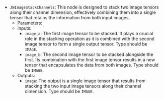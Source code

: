- `JWImageStackChannels`: This node is designed to stack two image tensors along their channel dimension, effectively combining them into a single tensor that retains the information from both input images.
    - Parameters:
    - Inputs:
        - `image_a`: The first image tensor to be stacked. It plays a crucial role in the stacking operation as it is combined with the second image tensor to form a single output tensor. Type should be `IMAGE`.
        - `image_b`: The second image tensor to be stacked alongside the first. Its combination with the first image tensor results in a new tensor that encapsulates the data from both images. Type should be `IMAGE`.
    - Outputs:
        - `image`: The output is a single image tensor that results from stacking the two input image tensors along their channel dimension. Type should be `IMAGE`.

